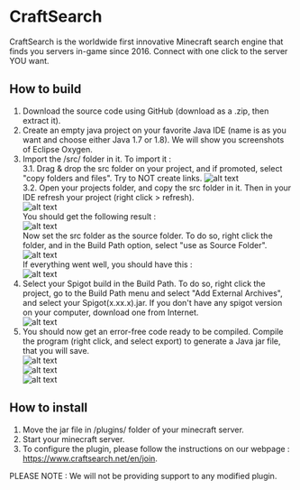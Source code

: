 # CraftSearch
CraftSearch is the worldwide first innovative Minecraft search engine that finds you servers in-game since 2016. Connect with one click to the server YOU want.

## How to build
1. Download the source code using GitHub (download as a .zip, then extract it).
2. Create an empty java project on your favorite Java IDE (name is as you want and choose either Java 1.7 or 1.8). We will show you screenshots of Eclipse Oxygen.
3. Import the /src/ folder in it. To import it :  
3.1. Drag & drop the src folder on your project, and if promoted, select "copy folders and files". Try to NOT create links.
  ![alt text](https://www.craftsearch.net/img/install-source/copy-promt.png)  
3.2. Open your projects folder, and copy the src folder in it. Then in your IDE refresh your project (right click > refresh).  
  ![alt text](https://www.craftsearch.net/img/install-source/refresh.png)  
You should get the following result :  
![alt text](https://www.craftsearch.net/img/install-source/resultone.png)  
Now set the src folder as the source folder. To do so, right click the folder, and in the Build Path option, select "use as Source Folder".  
![alt text](https://www.craftsearch.net/img/install-source/set-source.png)  
If everything went well, you should have this :  
![alt text](https://www.craftsearch.net/img/install-source/result2.png)  
4. Select your Spigot build in the Build Path. To do so, right click the project, go to the Build Path menu and select "Add External Archives", and select your Spigot(x.xx.x).jar. If you don't have any spigot version on your computer, download one from Internet.  
![alt text](https://www.craftsearch.net/img/install-source/addarchive.png)  
5. You should now get an error-free code ready to be compiled. Compile the program (right click, and select export) to generate a Java jar file, that you will save.  
![alt text](https://www.craftsearch.net/img/install-source/export.png)  
![alt text](https://www.craftsearch.net/img/install-source/selectjava.png)  
![alt text](https://www.craftsearch.net/img/install-source/finish.png)  

## How to install
1. Move the jar file in /plugins/ folder of your minecraft server.
2. Start your minecraft server.
3. To configure the plugin, please follow the instructions on our webpage : https://www.craftsearch.net/en/join.

PLEASE NOTE : We will not be providing support to any modified plugin.
